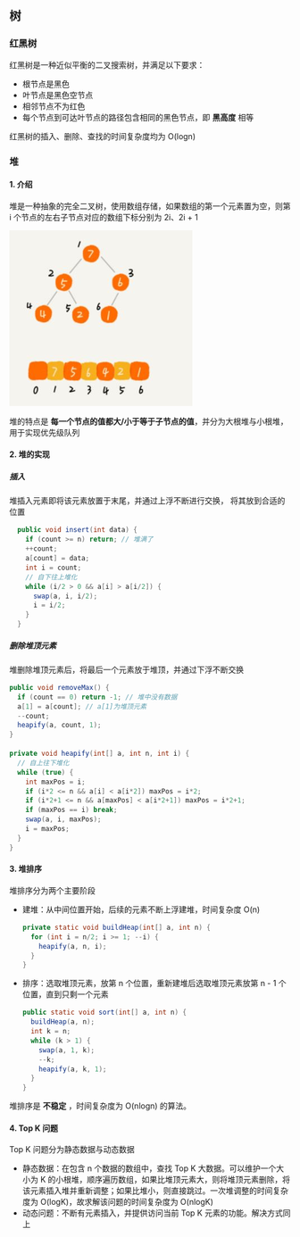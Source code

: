 ## 树



### 红黑树

红黑树是一种近似平衡的二叉搜索树，并满足以下要求：

- 根节点是黑色
- 叶节点是黑色空节点
- 相邻节点不为红色
- 每个节点到可达叶节点的路径包含相同的黑色节点，即 **黑高度** 相等

红黑树的插入、删除、查找的时间复杂度均为 O(logn)



### 堆

#### 1. 介绍

堆是一种抽象的完全二叉树，使用数组存储，如果数组的第一个元素置为空，则第 i 个节点的左右子节点对应的数组下标分别为 2i、2i + 1

<img src="img/堆的数组实现.jpg" />

堆的特点是 **每一个节点的值都大/小于等于子节点的值**，并分为大根堆与小根堆，用于实现优先级队列

#### 2. 堆的实现

##### 插入

堆插入元素即将该元素放置于末尾，并通过上浮不断进行交换， 将其放到合适的位置

``` java
  public void insert(int data) {
    if (count >= n) return; // 堆满了
    ++count;
    a[count] = data;
    int i = count;
    // 自下往上堆化
    while (i/2 > 0 && a[i] > a[i/2]) { 
      swap(a, i, i/2);
      i = i/2;
    }
  }
```

##### 删除堆顶元素

堆删除堆顶元素后，将最后一个元素放于堆顶，并通过下浮不断交换

``` java
public void removeMax() {
  if (count == 0) return -1; // 堆中没有数据
  a[1] = a[count]; // a[1]为堆顶元素
  --count;
  heapify(a, count, 1);
}
 
private void heapify(int[] a, int n, int i) {
  // 自上往下堆化  
  while (true) {
    int maxPos = i;
    if (i*2 <= n && a[i] < a[i*2]) maxPos = i*2;
    if (i*2+1 <= n && a[maxPos] < a[i*2+1]) maxPos = i*2+1;
    if (maxPos == i) break;
    swap(a, i, maxPos);
    i = maxPos;
  }
}
```

#### 3. 堆排序

堆排序分为两个主要阶段

- 建堆：从中间位置开始，后续的元素不断上浮建堆，时间复杂度 O(n)

  ``` java
  private static void buildHeap(int[] a, int n) {
    for (int i = n/2; i >= 1; --i) {
      heapify(a, n, i);
    }
  }
  ```

- 排序：选取堆顶元素，放第 n 个位置，重新建堆后选取堆顶元素放第 n - 1 个位置，直到只剩一个元素

  ```java
  public static void sort(int[] a, int n) {
    buildHeap(a, n);
    int k = n;
    while (k > 1) {
      swap(a, 1, k);
      --k;
      heapify(a, k, 1);
    }
  }
  ```

堆排序是 **不稳定** ，时间复杂度为 O(nlogn) 的算法。

#### 4. Top K 问题

Top K 问题分为静态数据与动态数据

- 静态数据：在包含 n 个数据的数组中，查找 Top K 大数据。可以维护一个大小为 K 的小根堆，顺序遍历数组，如果比堆顶元素大，则将堆顶元素删除，将该元素插入堆并重新调整；如果比堆小，则直接跳过。一次堆调整的时间复杂度为 O(logK)，故求解该问题的时间复杂度为 O(nlogK)
- 动态问题：不断有元素插入，并提供访问当前 Top K 元素的功能。解决方式同上

